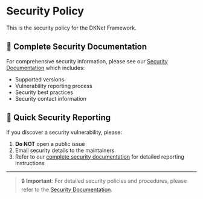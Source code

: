 # Security Policy

This is the security policy for the DKNet Framework.

## 📄 Complete Security Documentation

For comprehensive security information, please see our [Security Documentation](docs/Security.md) which includes:
- Supported versions
- Vulnerability reporting process
- Security best practices
- Security contact information

## 🚨 Quick Security Reporting

If you discover a security vulnerability, please:
1. **Do NOT** open a public issue
2. Email security details to the maintainers
3. Refer to our [complete security documentation](docs/Security.md) for detailed reporting instructions

---

> 🔒 **Important**: For detailed security policies and procedures, please refer to the [Security Documentation](docs/Security.md).
